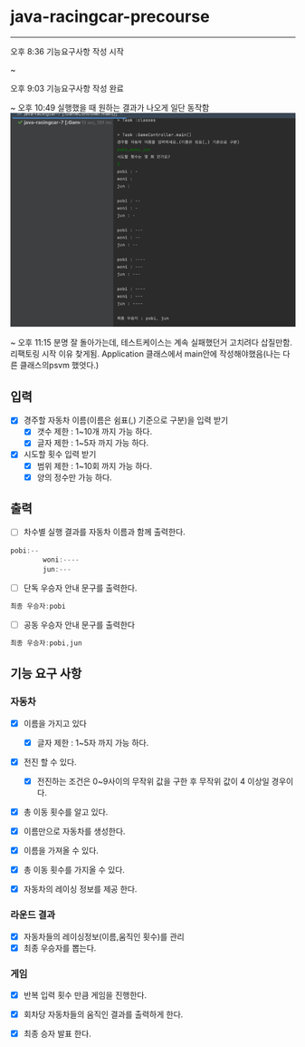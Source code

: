 # java-racingcar-precourse

---

오후 8:36 기능요구사항 작성 시작

~

오후 9:03 기능요구사항 작성 완료

~
오후 10:49 실행했을 때 원하는 결과가 나오게 일단 동작함
![img.png](img.png)

~
오후 11:15 분명 잘 돌아가는데, 테스트케이스는 계속 실패했던거 고치려다 삽질만함. 리팩토링 시작
이유 찾게됨. Application 클래스에서 main안에 작성해야했음(나는 다른 클래스의psvm 했엇다.)

## 입력

- [x] 경주할 자동차 이름(이름은 쉼표(,) 기준으로 구분)을 입력 받기
    - [x] 갯수 제한 : 1~10개 까지 가능 하다.
    - [x] 글자 제한 : 1~5자 까지 가능 하다.
- [x] 시도할 횟수 입력 받기
    - [x] 범위 제한 : 1~10회 까지 가능 하다.
    - [x] 양의 정수만 가능 하다.

## 출력

- [ ] 차수별 실행 결과를 자동차 이름과 함께 출력한다.

```java
pobi:--
        woni:----
        jun:---
```

- [ ] 단독 우승자 안내 문구를 출력한다.

```java
최종 우승자:pobi
```

- [ ] 공동 우승자 안내 문구를 출력한다

```java
최종 우승자:pobi,jun
```

## 기능 요구 사항

### 자동차

- [x] 이름을 가지고 있다
    - [x] 글자 제한 : 1~5자 까지 가능 하다.
- [x] 전진 할 수 있다.
    - [x] 전진하는 조건은 0~9사이의 무작위 값을 구한 후 무작위 값이 4 이상일 경우이다.
- [x] 총 이동 횟수를 알고 있다.
- [x] 이름만으로 자동차를 생성한다.

- [x] 이름을 가져올 수 있다.
- [x] 총 이동 횟수를 가지올 수 있다.

- [x] 자동차의 레이싱 정보를 제공 한다.

### 라운드 결과

- [x] 자동차들의 레이싱정보(이름,움직인 횟수)를 관리
- [x] 최종 우승자를 뽑는다.

### 게임

- [x] 반복 입력 횟수 만큼 게임을 진행한다.
- [x] 회차당 자동차들의 움직인 결과를 출력하게 한다.
- [x] 최종 승자 발표 한다.

